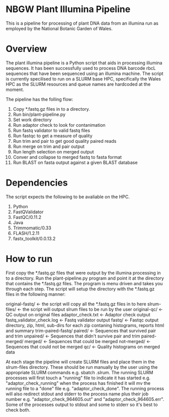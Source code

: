 # NBGW Plant Illumina Pipeline
This is a pipeline for processing of plant DNA data from an illumina run as employed by the National Botanic Garden of Wales. 

# Overview
The plant illumina pipeline is a Python script that aids in processing illumina sequences. It has been successfully used to process DNA barcode rbcL sequences that have been sequenced using an illumina machine. The script is currently specilised to run on a SLURM base HPC, specifically the Wales HPC as the SLURM resources and queue names are hardcoded at the moment.

The pipeline has the folling flow:

 1. Copy *.fastq.gz files in to a directory.
 2. Run bin/plant-pipeline.py
 3. Set work directory
 4. Run adaptor check to look for contanimation
 5. Run fastq validator to valid fastq files
 6. Run fastqc to get a measure of quality
 7. Run trim and pair to get good quality paired reads
 8. Run merge on trim and pair output
 9. Run length selection on merged output
 10. Conver and collapse to merged fastq to fasta format
 11. Run BLAST on fasta output against a given BLAST database
 
# Dependencies
The script expects the following to be avaliable on the HPC. 

 1. Python
 2. FastQValidator
 2. FastQC/0.11.2
 3. Java
 4. Trimmomatic/0.33
 5. FLASH/1.2.11
 6. fastx_toolkit/0.0.13.2

# How to run
First copy the *.fastq.gz files that were output by the illumina processing in to a directory. Run the plant-pipeline.py program and point it at the directory that contains the *.fastq.gz files. The program is menu driven and takes you through each step. The script will setup the directory with the *.fastq.gz files in the following manner:
 
  <working-directory>
     original-fastq/                 <- the script will copy all the *.fastq.gz files in to here
     slrum-files/                    <- the script will output slrum files to be run by the user
     original-qc/                    <- QC output on original files
         adaptor_check.txt           <- Adaptor check output
         fastq_validator_check.log   <- Fastq validator output
         fastq/                      <- Fastqc output directory, zip, html, sub-dirs for each zip
                                        contaning histograms, reports html and summary
     trim-paired-fastq/
         paired/                     <- Sequences that survived pair and trim
         unpaired/                   <- Sequences that didn't survive pair and trim
         paired-merged/
             merged/                 <- Sequences that could be merged
             not-merged/             <- Sequences that could not be merged
             qc/                     <- Quality histograms on merged data
             
At each stage the pipeline will create SLURM files and place them in the slrum-files directory. These should be run manually by the user using the appropriate SLURM commands e.g. sbatch <file>.slrum. The running SLURM processes will first touch a "running" file to indicate it has started e.g. "adaptor_check_running" when the process has finished it will mv the running file to a "done" file e.g. "adaptor_check_done". The running process will also redirect stdout and stderr to the process name plus their job number e.g. "adaptor_check_964605.out" and "adaptor_check_964605.err". Some of the processes output to stdout and some to stderr so it's best to check both.


         
         
     
